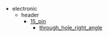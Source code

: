* electronic
  * header
    * [15_pin](electronic/header/15_pin)
      * [through_hole_right_angle](electronic/header/15_pin/through_hole_right_angle)
